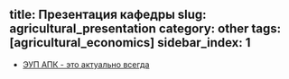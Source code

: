 title: Презентация кафедры
slug: agricultural_presentation
category: other
tags: [agricultural_economics]
sidebar_index: 1
---

- [ЭУП АПК - это актуально всегда](/files/apk-prezent.pptx)
